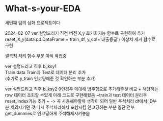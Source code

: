 # What-s-your-EDA
세번째 팀의 심화 프로젝트이다

2024-02-07
ver 설명드리기 직전 버전
X,y 초기화기능 함수로 구현하여 추가 reset_X_y(data:pd.DataFrame = train_df, y_col='대출등급')
이상치 제거 함수로 구현

결측치 처리 함수 부분 아직 작업중

ver 설명드리고 직후 b_ksy1      
Train data Train과 Test로 데이터 분리 추가      
(추가로 y_train 인코딩해준 것 확인하는 부분 추가)

ver 설명드리고 직후 b_ksy2
0인경우 에대해 범주형으로 추가해준것 비교
    + 해당하는 row 데이터 조회할 수있게 아래 코드로 구현해뒀음 
~train과 test 데이터 분리후 reset_index기능 추가 ~ -> 꼭 사용해야할까 생각이 되어 일반 주석처리
df에서 ID부분 제외시키던 것 다시 주석처리해서 포함시킴
인코딩하는 부분 일단 전부 get_dummies로 인코딩하게 주석해제시켜놓음